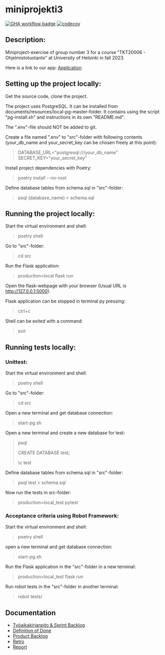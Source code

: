# miniprojekti3
[![GHA workflow badge](https://github.com/ValioEilax/miniprojekti3/workflows/CI/badge.svg)](https://github.com/ValioEilax/miniprojekti3/actions/workflows/main.yml) 
[![codecov](https://codecov.io/gh/ValioEilax/miniprojekti3/graph/badge.svg?token=8WIEWYAJCL)](https://codecov.io/gh/ValioEilax/miniprojekti3)

## Description:

Miniproject-exercise of group number 3 for a course "TKT20006 - Ohjelmistotuotanto" at University of Helsinki in fall 2023.

Here is a link to our app:
[Application](https://miniprojekti3.fly.dev/)

## Setting up the project locally:

Get the source code, clone the project.

The project uses PostgreSQL. It can be installed from documents/resources/local-pg-master-folder.
It contains using the script "pg-install.sh" and instructions in its own "README.md".

The ".env"-file should NOT be added to git.

Create a file named ".env" to "src"-folder with following contents
(your_db_name and your_secret_key can be chosen freely at this point):
>DATABASE_URL="postgresql:///your_db_name"
>SECRET_KEY="your_secret_key"

Install project dependencies with Poetry:
> poetry install --no-root

Define database tables from schema.sql in "src"-folder:
> psql (database_name) < schema.sql

## Running the project locally:

Start the virtual environment and shell:
> poetry shell

Go to "src"-folder:
> cd src

Run the Flask application:
> production=local flask run

Open the flask-webpage with your browser (Usual URL is http://127.0.0.1:5000).

Flask application can be stopped in terminal py pressing:
> ctrl+c

Shell can be exited with a command:
> exit

## Running tests locally:
### Unittest:
Start the virtual environment and shell:
> poetry shell

Go to "src"-folder:
> cd src

Open a new terminal and get database connection:
> start-pg.sh

Open a new terminal and create a new database for test:
> psql
>
> CREATE DATABASE test;
> 
> \c test

Define database tables from schema.sql in "src"-folder:
> psql test < schema.sql

Now run the tests in src-folder:
> production=local_test pytest

### Acceptance criteria using Robot Framework:
Start the virtual environment and shell:
> poetry shell

open a new terminal and get database connection:
> start-pg.sh

Run the Flask application in the "src"-folder in a new terminal:
> production=local_test flask run

Run robot tests in the "src"-folder in another terminal:
> robot tests/


## Documentation
- [Työaikakirjanpito & Sprint Backlog](https://docs.google.com/spreadsheets/d/1tvDweyWHiYNj0rdVt22RT_IMBiqbW4Og1WdRkrPofMc/edit?usp=sharing)
- [Definition of Done](https://github.com/ValioEilax/miniprojekti3/blob/main/documents/dod.md)
- [Product Backlog](https://github.com/users/ValioEilax/projects/1/views/1?layout=table)
- [Retro](https://github.com/ValioEilax/miniprojekti3/blob/main/documents/retro.md)
- [Report](https://github.com/ValioEilax/miniprojekti3/blob/main/documents/Miniprojektin%20loppuraportti.pdf)
